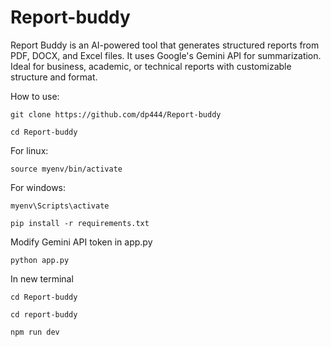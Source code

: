 # Report-buddy
Report Buddy is an AI-powered tool that generates structured reports from PDF, DOCX, and Excel files. It uses Google's Gemini API for summarization. Ideal for business, academic, or technical reports with customizable structure and format.


How to use:
```
git clone https://github.com/dp444/Report-buddy
```
```
cd Report-buddy
```
For linux:

```
source myenv/bin/activate
```
For windows:
```
myenv\Scripts\activate
```


```
pip install -r requirements.txt
```
Modify Gemini API token in app.py
```
python app.py
```
In new terminal 
```
cd Report-buddy
```
```
cd report-buddy
```
```
npm run dev
```


















